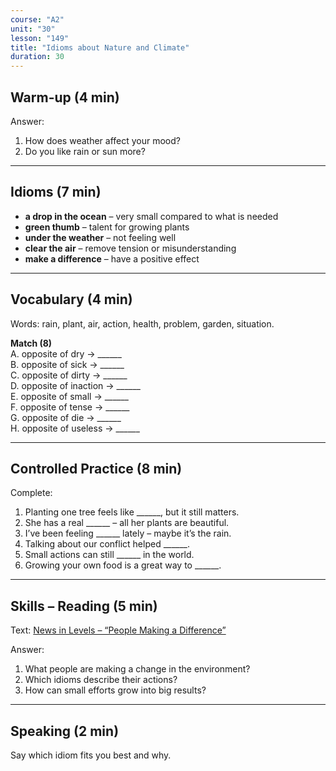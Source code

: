 ```yaml
---
course: "A2"
unit: "30"
lesson: "149"
title: "Idioms about Nature and Climate"
duration: 30
---
```


## Warm-up (4 min)
Answer:
1. How does weather affect your mood?  
2. Do you like rain or sun more?  

-------
## Idioms (7 min)
- **a drop in the ocean** – very small compared to what is needed  
- **green thumb** – talent for growing plants  
- **under the weather** – not feeling well  
- **clear the air** – remove tension or misunderstanding  
- **make a difference** – have a positive effect  

-------
## Vocabulary (4 min)
Words: rain, plant, air, action, health, problem, garden, situation.  

**Match (8)**  
A. opposite of dry → ______  
B. opposite of sick → ______  
C. opposite of dirty → ______  
D. opposite of inaction → ______  
E. opposite of small → ______  
F. opposite of tense → ______  
G. opposite of die → ______  
H. opposite of useless → ______  

-------
## Controlled Practice (8 min)
Complete:  
1. Planting one tree feels like ______, but it still matters.  
2. She has a real ______ – all her plants are beautiful.  
3. I’ve been feeling ______ lately – maybe it’s the rain.  
4. Talking about our conflict helped ______.  
5. Small actions can still ______ in the world.  
6. Growing your own food is a great way to ______.  

-------
## Skills – Reading (5 min)
Text: [News in Levels – “People Making a Difference”](https://www.newsinlevels.com/)  

Answer:  
1. What people are making a change in the environment?  
2. Which idioms describe their actions?  
3. How can small efforts grow into big results?  

-------
## Speaking (2 min)
Say which idiom fits you best and why.
